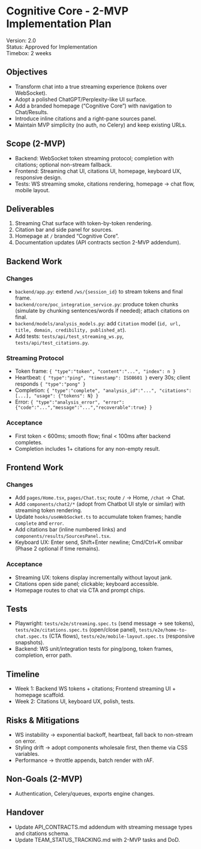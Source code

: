 # Cognitive Core - 2-MVP Implementation Plan

Version: 2.0  
Status: Approved for Implementation  
Timebox: 2 weeks

## Objectives
- Transform chat into a true streaming experience (tokens over WebSocket).  
- Adopt a polished ChatGPT/Perplexity-like UI surface.  
- Add a branded homepage (“Cognitive Core”) with navigation to Chat/Results.  
- Introduce inline citations and a right-pane sources panel.  
- Maintain MVP simplicity (no auth, no Celery) and keep existing URLs.

## Scope (2-MVP)
- Backend: WebSocket token streaming protocol; completion with citations; optional non-stream fallback.
- Frontend: Streaming chat UI, citations UI, homepage, keyboard UX, responsive design.
- Tests: WS streaming smoke, citations rendering, homepage → chat flow, mobile layout.

## Deliverables
1) Streaming Chat surface with token-by-token rendering.  
2) Citation bar and side panel for sources.  
3) Homepage at `/` branded “Cognitive Core”.  
4) Documentation updates (API contracts section 2-MVP addendum).  

## Backend Work
### Changes
- `backend/app.py`: extend `/ws/{session_id}` to stream tokens and final frame.
- `backend/core/poc_integration_service.py`: produce token chunks (simulate by chunking sentences/words if needed); attach citations on final.
- `backend/models/analysis_models.py`: add `Citation` model (`id, url, title, domain, credibility, published_at`).
- Add tests: `tests/api/test_streaming_ws.py`, `tests/api/test_citations.py`.

### Streaming Protocol
- Token frame: `{ "type":"token", "content":"...", "index": n }`
- Heartbeat: `{ "type":"ping", "timestamp": ISO8601 }` every 30s; client responds `{ "type":"pong" }`
- Completion: `{ "type":"complete", "analysis_id":"...", "citations":[...], "usage": {"tokens": N} }`
- Error: `{ "type":"analysis_error", "error": {"code":"...","message":"...","recoverable":true} }`

### Acceptance
- First token < 600ms; smooth flow; final < 100ms after backend completes.  
- Completion includes 1+ citations for any non-empty result.  

## Frontend Work
### Changes
- Add `pages/Home.tsx`, `pages/Chat.tsx`; route `/` → Home, `/chat` → Chat.
- Add `components/chat2/*` (adopt from Chatbot UI style or similar) with streaming token rendering.
- Update `hooks/useWebSocket.ts` to accumulate token frames; handle `complete` and `error`.
- Add citations bar (inline numbered links) and `components/results/SourcesPanel.tsx`.
- Keyboard UX: Enter send, Shift+Enter newline; Cmd/Ctrl+K omnibar (Phase 2 optional if time remains).

### Acceptance
- Streaming UX: tokens display incrementally without layout jank.  
- Citations open side panel; clickable; keyboard accessible.  
- Homepage routes to chat via CTA and prompt chips.  

## Tests
- Playwright: `tests/e2e/streaming.spec.ts` (send message → see tokens), `tests/e2e/citations.spec.ts` (open/close panel), `tests/e2e/home-to-chat.spec.ts` (CTA flows), `tests/e2e/mobile-layout.spec.ts` (responsive snapshots).
- Backend: WS unit/integration tests for ping/pong, token frames, completion, error path.

## Timeline
- Week 1: Backend WS tokens + citations; Frontend streaming UI + homepage scaffold.  
- Week 2: Citations UI, keyboard UX, polish, tests.

## Risks & Mitigations
- WS instability → exponential backoff, heartbeat, fall back to non-stream on error.  
- Styling drift → adopt components wholesale first, then theme via CSS variables.  
- Performance → throttle appends, batch render with rAF.

## Non-Goals (2-MVP)
- Authentication, Celery/queues, exports engine changes.

## Handover
- Update API_CONTRACTS.md addendum with streaming message types and citations schema.  
- Update TEAM_STATUS_TRACKING.md with 2-MVP tasks and DoD.

